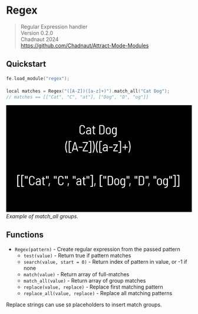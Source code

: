# Regex

> Regular Expression handler  
> Version 0.2.0  
> Chadnaut 2024  
> https://github.com/Chadnaut/Attract-Mode-Modules

## Quickstart

```cpp
fe.load_module("regex");

local matches = Regex("([A-Z])([a-z]+)").match_all("Cat Dog");
// matches == [["Cat", "C", "at"], ["Dog", "D", "og"]]
```

![Example](example.png)\
*Example of match_all groups.*

## Functions

- `Regex(pattern)` - Create regular expression from the passed pattern
  - `test(value)` - Return true if pattern matches
  - `search(value, start = 0)` - Return index of pattern in value, or -1 if none
  - `match(value)` - Return array of full-matches
  - `match_all(value)` - Return array of group matches
  - `replace(value, replace)` - Replace first matching pattern
  - `replace_all(value, replace)` - Replace all matching patterns

Replace strings can use `$0` placeholders to insert match groups.